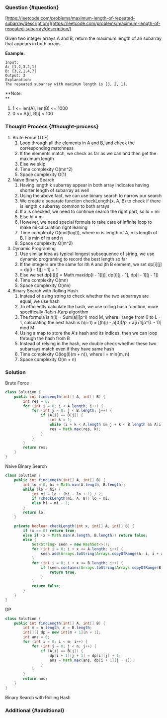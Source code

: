 ### Question {#question}

[https://leetcode.com/problems/maximum-length-of-repeated-subarray/description/](https://leetcode.com/problems/maximum-length-of-repeated-subarray/description/)

Given two integer arrays A and B, return the maximum length of an subarray that appears in both arrays.

**Example:**

```
Input:
A: [1,2,3,2,1]
B: [3,2,1,4,7]
Output: 3
Explanation: 
The repeated subarray with maximum length is [3, 2, 1].
```

**Note:                
**

1. 1 &lt;= len\(A\), len\(B\) &lt;= 1000
2. 0 &lt;= A\[i\], B\[i\] &lt; 100

### Thought Process {#thought-process}

1. Brute Force \(TLE\)
   1. Loop through all the elements in A and B, and check the corresponding matchness
   2. If the elements match, we check as far as we can and then get the maximum length
   3. Else we skip
   4. Time complexity O\(mn^2\)
   5. Space complexity O\(1\)
2. Naive Binary Search
   1. Having length k subarray appear in both array indicates having shorter length of subarray as well
   2. Using the above fact, we can use binary search to narrow our search
   3. We create a separate function checkLength\(x, A, B\) to check if there is length x subarray common to both arrays
   4. If x is checked, we need to continue search the right part, so lo = mi
   5. Else hi = mi
   6. However, we need special formula to take care of infinite loop to make mi calculation right leaning
   7. Time complexity O\(mnl\(logl\)\), where m is length of A, n is length of B, l is min of m and n
   8. Space complexity O\(m^2\)
3. Dynamic Programing
   1. Use similar idea as typical longest subsequence of string, we use dynamic programing to record the best length so far
   2. If the integers are the same for ith A and jth B element, we set dp\[i\]\[j\] = dp\[i - 1\]\[j - 1\] + 1
   3. Else we set dp\[i\]\[j\] = Math.max\(dp\[i - 1\]\[j\], dp\[i\]\[j - 1\], dp\[i - 1\]\[j - 1\]\)
   4. Time complexity O\(mn\)
   5. Space complexity O\(mn\)
4. Binary Search with Rolling Hash
   1. Instead of using string to check whether the two subarrays are equal, we use hash
   2. To efficiently calculate the hash, we use rolling hash function, more specifically Rabin-Karp algorithm
   3. The formula is h\(i\) = Sum\(a\[i\]p^i\) mod M, where i range from  0 to L - 1, calculating the next hash is h\(i+1\) = \[\(h\(i\) - a\[0\]\)/p + a\[i+1\]p^\(L - 1\)\] mod M
   4. Using a map to store the A's hash and its indices, then we can loop through the hash from B
   5. Instead of relying in the hash, we double check whether these two subarrays match even if they have same hash
   6. Time complexity O\(log\(l\)\(m + n\)\), where l = min\(m, n\)
   7. Space complexity O\(m + n\)

### Solution

Brute Force

```java
class Solution {
    public int findLength(int[] A, int[] B) {
        int res = 0;
        for (int i = 0; i < A.length; i++) {
            for (int j = 0; j < B.length; j++) {
                if (A[i] == B[j]) {
                    int k = 1;
                    while (i + k < A.length && j + k < B.length && A[i + k] == B[j + k]) k++;
                    res = Math.max(res, k);
                }
            }
        }
        return res;
    }
}
```

Naive Binary Search

```java
class Solution {
    public int findLength(int[] A, int[] B) {
        int lo = 0, hi = Math.min(A.length, B.length);
        while (lo < hi) {
            int mi = lo + (hi - lo + 1) / 2;
            if (checkLength(mi, A, B)) lo = mi;
            else hi = mi - 1;
        }
        return lo;
    }

    private boolean checkLength(int x, int[] A, int[] B) {
        if (x == 0) return true;
        else if (x > Math.min(A.length, B.length)) return false;
        else {
            Set<String> seen = new HashSet<>();
            for (int i = 0; i + x <= A.length; i++) {
                seen.add(Arrays.toString(Arrays.copyOfRange(A, i, i + x)));
            }
            for (int i = 0; i + x <= B.length; i++) {
                if (seen.contains(Arrays.toString(Arrays.copyOfRange(B, i, i + x)))) {
                    return true;
                }
            }
            return false;
        }
    }
}
```

DP

```java
class Solution {
    public int findLength(int[] A, int[] B) {
        int m = A.length, n = B.length;
        int[][] dp = new int[m + 1][n + 1];
        int ans = 0;
        for (int i = 0; i < m; i++) {
            for (int j = 0; j < n; j++) {
                if (A[i] == B[j]) {
                    dp[i + 1][j + 1] = dp[i][j] + 1;
                    ans = Math.max(ans, dp[i + 1][j + 1]);
                }
            }
        }
        return ans;
    }
}
```

Binary Search with Rolling Hash

### Additional {#additional}



